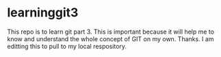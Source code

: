 # learninggit3
This repo is to learn git part 3. This is important because it will help me to know and understand the whole concept of GIT on my own.
Thanks.
I am editting this to pull to my local respository.
